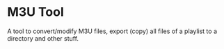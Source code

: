 # M3U Tool

A tool to convert/modify M3U files, export (copy) all files of a playlist to a
directory and other stuff.
